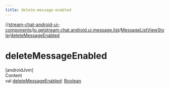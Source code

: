 ```yaml
---
title: delete-message-enabled
---
```

//[stream-chat-android-ui-components](../../../index.md)/[io.getstream.chat.android.ui.message.list](../index.md)/[MessageListViewStyle](index.md)/[deleteMessageEnabled](deleteMessageEnabled.md)



# deleteMessageEnabled  
[androidJvm]  
Content  
val [deleteMessageEnabled](deleteMessageEnabled.md): [Boolean](https://kotlinlang.org/api/latest/jvm/stdlib/kotlin/-boolean/index.html)  



